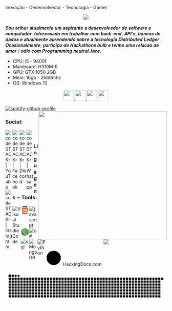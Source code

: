  Inovação - Desenvolvedor - Tecnologia - Gamer 

<p align="center">
<img src="https://readme-typing-svg.herokuapp.com?color=5BCDEC&center=true&size=22&lines=Inovação;Desenvolvedor;Tecnologia;Gamer;"/>
</p>

𝑺𝒐𝒖 𝐚𝐫𝐭𝐡𝐮𝐫 𝒂𝒕𝒖𝒂𝒍𝒎𝒆𝒏𝒕𝒆 𝒖𝒎 𝒂𝒔𝒑𝒊𝒓𝒂𝒏𝒕𝒆 𝒂 𝒅𝒆𝒔𝒆𝒏𝒗𝒐𝒍𝒗𝒆𝒅𝒐𝒓 𝒅𝒆 𝒔𝒐𝒇𝒕𝒘𝒂𝒓𝒆 𝒆 𝒄𝒐𝒎𝒑𝒖𝒕𝒂𝒅𝒐𝒓. 𝑰𝒏𝒕𝒆𝒓𝒆𝒔𝒔𝒂𝒅𝒐 𝒆𝒎 𝒕𝒓𝒂𝒃𝒂𝒍𝒉𝒂𝒓 𝒄𝒐𝒎 𝒃𝒂𝒄𝒌-𝒆𝒏𝒅, 𝑨𝑷𝑰'𝒔, 𝒃𝒂𝒏𝒄𝒐𝒔 𝒅𝒆 𝒅𝒂𝒅𝒐𝒔 𝒆 𝒂𝒕𝒖𝒂𝒍𝒎𝒆𝒏𝒕𝒆 𝒂𝒑𝒓𝒆𝒏𝒅𝒆𝒏𝒅𝒐 𝒔𝒐𝒃𝒓𝒆 𝒂 𝒕𝒆𝒄𝒏𝒐𝒍𝒐𝒈𝒊𝒂 𝑫𝒊𝒔𝒕𝒓𝒊𝒃𝒖𝒕𝒆𝒅 𝑳𝒆𝒅𝒈𝒆𝒓. 𝑶𝒄𝒂𝒔𝒊𝒐𝒏𝒂𝒍𝒎𝒆𝒏𝒕𝒆, 𝒑𝒂𝒓𝒕𝒊𝒄𝒊𝒑𝒐 𝒅𝒆 𝑯𝒂𝒄𝒌𝒂𝒕𝒉𝒐𝒏𝒔 𝒃𝒖𝒍𝒃 𝒆 𝒕𝒆𝒏𝒉𝒐 𝒖𝒎𝒂 𝒓𝒆𝒍𝒂𝒄𝒂𝒐 𝒅𝒆 𝒂𝒎𝒐𝒓 / 𝒐𝒅𝒊𝒐 𝒄𝒐𝒎 𝑷𝒓𝒐𝒈𝒓𝒂𝒎𝒎𝒊𝒏𝒈 𝒏𝒆𝒖𝒕𝒓𝒂𝒍_𝒇𝒂𝒄𝒆.

- CPU: i5 - 9400f
- Mainboard: H310M-E 
- GPU: GTX 1050 2GB
- Mem: 16gb - 2660mhz
- OS: Windows 10

<p align="center" >
 <a href="https://graphql.org/">
<img height="32" width="32" src="https://res.cloudinary.com/dkfobbwsu/image/upload/v1597534392/graphql.svg" />
 <a/>   
 <a href="https://reactjs.org/">
  <img height="32" width="32" src="https://res.cloudinary.com/dkfobbwsu/image/upload/v1597534460/react.svg" />
  <a/>
    <img height="32" width="32" src="https://res.cloudinary.com/dkfobbwsu/image/upload/v1597534532/node-dot-js.svg" />
    <img height="32" width="32" src="https://res.cloudinary.com/dkfobbwsu/image/upload/v1597534606/typescript.svg" />

[![spotify-github-profile](https://spotify-github-profile.vercel.app/api/view?uid=elp98176vxm62d1u7bfcf9f56&cover_image=true&theme=novatorem&bar_color=53b14f&bar_color_cover=false)](https://allmylinks.com/arthurferreira053)
    <img align="right" width="400" height="400" src="https://cdn.discordapp.com/attachments/814175338653286431/815460598312599572/tumblr_ncmc7gvndn1tp5wz6o1_500.gif">

### Social:

[<img align="left" alt="codeSTACKr | YouTube" width="22px" src="https://cdn.icon-icons.com/icons2/1584/PNG/512/3721679-youtube_108064.png" />][youtube]
[<img align="left" alt="codeSTACKr | Facebook" width="22px" src="https://cdn.discordapp.com/emojis/878688582586482698.png?v=1" />][Facebook]
[<img align="left" alt="codeSTACKr | Discord" width="22px" src="https://discord.com/assets/2c21aeda16de354ba5334551a883b481.png" />][discord]
[<img align="left" alt="codeSTACKr | Whatsapp" width="22px" src="https://cdn.discordapp.com/emojis/878664582393114634.png?v=1" />][Whatsapp]
[<img align="left" alt="codeSTACKr | Instagram" width="22px" src="https://upload.wikimedia.org/wikipedia/commons/thumb/a/a5/Instagram_icon.png/600px-Instagram_icon.png" />][instagram]

<br />

### Linguagens ~ Tools:

[<img align="left" alt="Visual Studio Code" width="26px" src="https://upload.wikimedia.org/wikipedia/commons/4/4b/Visual_Studio_Code_Insiders_1.36_icon.svg" />][webdevplaylist]
[<img align="left" alt="HTML5" width="26px" src="https://raw.githubusercontent.com/github/explore/80688e429a7d4ef2fca1e82350fe8e3517d3494d/topics/html/html.png" />][webdevplaylist]
[<img align="left" alt="javascript" width="26px" src="https://img.icons8.com/color/48/000000/javascript--v1.png" />][webdevplaylist]
[<img align="left" alt="Node.js" width="26px" src="https://raw.githubusercontent.com/github/explore/80688e429a7d4ef2fca1e82350fe8e3517d3494d/topics/nodejs/nodejs.png" />][webdevplaylist]
[<img align="left" alt="c#" width="26px" src="https://img.icons8.com/color/48/000000/c-plus-plus-logo.png" />][webdevplaylist]
[<img align="left" alt="sql" width="26px" src="https://img.icons8.com/color/48/000000/sql.png" />][webdevplaylist]
[<img align="left" alt="MongoDB" width="26px" src="https://www.pngkey.com/png/full/383-3838923_open-mongodb-icon.png" />][webdevplaylist]
[<img align="left" alt="Python" width="26px" src="https://upload.wikimedia.org/wikipedia/commons/c/c3/Python-logo-notext.svg" />][webdevplaylist]

<br />
<br />

  <p align="center">
  <img width="48%" src="https://github-readme-stats.vercel.app/api?username=ntsd&show_icons=true&theme=blue-green&hide_title=true&line_height=26" />
</a>

  
<div class="category column">
                            <svg xmlns="http://www.w3.org/2000/svg" viewBox="0 0 120 120" width="50" height="50" class="gauge high">
                                <circle class="gauge-base" r="53" cx="60" cy="60"/>
                                <circle class="gauge-arc" transform="rotate(-90 60 60)" r="53" cx="60" cy="60" stroke-dasharray="322.42 329"/>
                                <text x="60" y="60" dominant-baseline="central">98</text>
                                <circle class="gauge-arc" transform="rotate(-90 60 60)" r="53" cx="60" cy="60" stroke-dasharray="329 329"/>
                                <text x="60" y="60" dominant-baseline="central">100</text>
                            </svg>
                            <span class="title">HackingDocs.com</span>
                        </div>

![Snake animation](https://github.com/limathiagos/limathiagos/blob/output/github-contribution-grid-snake.svg)  
  
[discord]: https://discord.gg/devone
[youtube]: https://www.youtube.com/channel/UCMJqwEZTyCAIt-vtTZ0QgXQ?view_as=subscriber
[Facebook]: https://www.facebook.com/maiki.cracker.1
[Whatsapp]: https://wa.me/message/2C2AT3EHOZNQK1
[instagram]: https://www.instagram.com/arthur_ferreira061_dev/
[webdevplaylist]: https://youtu.be/-wuc6XAyHZI
